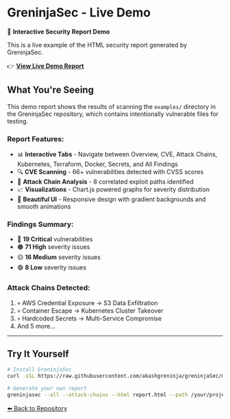# GreninjaSec - Live Demo

🥷 **Interactive Security Report Demo**

This is a live example of the HTML security report generated by GreninjaSec.

👉 **[View Live Demo Report](./index.html)**

## What You're Seeing

This demo report shows the results of scanning the `examples/` directory in the GreninjaSec repository, which contains intentionally vulnerable files for testing.

### Report Features:

- 📊 **Interactive Tabs** - Navigate between Overview, CVE, Attack Chains, Kubernetes, Terraform, Docker, Secrets, and All Findings
- 🔍 **CVE Scanning** - 66+ vulnerabilities detected with CVSS scores
- 🎯 **Attack Chain Analysis** - 8 correlated exploit paths identified
- 📈 **Visualizations** - Chart.js powered graphs for severity distribution
- 🎨 **Beautiful UI** - Responsive design with gradient backgrounds and smooth animations

### Findings Summary:
- 🔴 **19 Critical** vulnerabilities
- 🟠 **71 High** severity issues
- 🟡 **16 Medium** severity issues
- 🟢 **8 Low** severity issues

### Attack Chains Detected:
1. 💀 AWS Credential Exposure → S3 Data Exfiltration
2. 💀 Container Escape → Kubernetes Cluster Takeover
3. 💀 Hardcoded Secrets → Multi-Service Compromise
4. And 5 more...

---

## Try It Yourself

```bash
# Install GreninjaSec
curl -sSL https://raw.githubusercontent.com/akashgreninja/greninjaSec/main/install.sh | bash

# Generate your own report
greninjasec --all --attack-chains --html report.html --path /your/project
```

[⬅️ Back to Repository](https://github.com/akashgreninja/greninjaSec)
